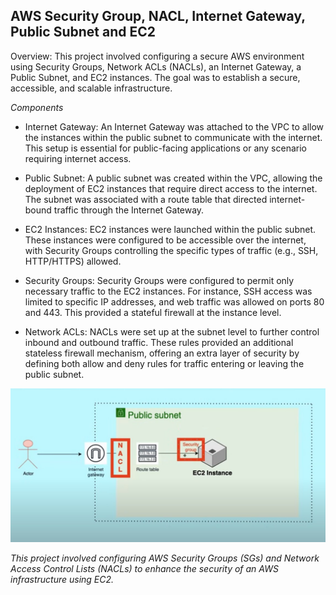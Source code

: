 ## AWS Security Group, NACL, Internet Gateway, Public Subnet and EC2
Overview: This project involved configuring a secure AWS environment using Security Groups, Network ACLs (NACLs), an Internet Gateway, a Public Subnet, and EC2 instances. The goal was to establish a secure, accessible, and scalable infrastructure.

*Components*
- Internet Gateway:
An Internet Gateway was attached to the VPC to allow the instances within the public subnet to communicate with the internet. This setup is essential for public-facing applications or any scenario requiring internet access.

- Public Subnet:
A public subnet was created within the VPC, allowing the deployment of EC2 instances that require direct access to the internet. The subnet was associated with a route table that directed internet-bound traffic through the Internet Gateway.

- EC2 Instances: EC2 instances were launched within the public subnet. These instances were configured to be accessible over the internet, with Security Groups controlling the specific types of traffic (e.g., SSH, HTTP/HTTPS) allowed.

- Security Groups: Security Groups were configured to permit only necessary traffic to the EC2 instances. For instance, SSH access was limited to specific IP addresses, and web traffic was allowed on ports 80 and 443. This provided a stateful firewall at the instance level.

- Network ACLs: NACLs were set up at the subnet level to further control inbound and outbound traffic. These rules provided an additional stateless firewall mechanism, offering an extra layer of security by defining both allow and deny rules for traffic entering or leaving the public subnet.

![Archtecture_Digrame](Arc_Security_NACL_Peoject_.jpg)

*This project involved configuring AWS Security Groups (SGs) and Network Access Control Lists (NACLs) to enhance the security of an AWS infrastructure using EC2.* 
